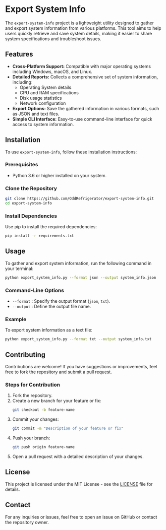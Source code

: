# Export System Info

The `export-system-info` project is a lightweight utility designed to gather and export system information from various platforms. This tool aims to help users quickly retrieve and save system details, making it easier to share system specifications and troubleshoot issues.

## Features

- **Cross-Platform Support:** Compatible with major operating systems including Windows, macOS, and Linux.
- **Detailed Reports:** Collects a comprehensive set of system information, including:
  - Operating System details
  - CPU and RAM specifications
  - Disk usage statistics
  - Network configuration
- **Export Options:** Save the gathered information in various formats, such as JSON and text files.
- **Simple CLI Interface:** Easy-to-use command-line interface for quick access to system information.

## Installation

To use `export-system-info`, follow these installation instructions:

### Prerequisites

- Python 3.6 or higher installed on your system.

### Clone the Repository

```bash
git clone https://github.com/OddRefrigerator/export-system-info.git
cd export-system-info
```

### Install Dependencies

Use pip to install the required dependencies:

```bash
pip install -r requirements.txt
```

## Usage

To gather and export system information, run the following command in your terminal:

```bash
python export_system_info.py --format json --output system_info.json
```

### Command-Line Options

- `--format` : Specify the output format (`json`, `txt`).
- `--output` : Define the output file name.

### Example

To export system information as a text file:

```bash
python export_system_info.py --format txt --output system_info.txt
```

## Contributing

Contributions are welcome! If you have suggestions or improvements, feel free to fork the repository and submit a pull request.

### Steps for Contribution

1. Fork the repository.
2. Create a new branch for your feature or fix:
   ```bash
   git checkout -b feature-name
   ```
3. Commit your changes:
   ```bash
   git commit -m "Description of your feature or fix"
   ```
4. Push your branch:
   ```bash
   git push origin feature-name
   ```
5. Open a pull request with a detailed description of your changes.

## License

This project is licensed under the MIT License - see the [LICENSE](LICENSE) file for details.

## Contact

For any inquiries or issues, feel free to open an issue on GitHub or contact the repository owner.
